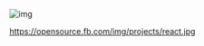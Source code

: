 ![img](https://assets.imaginablefutures.com/media/images/ALX_Logo.max-200x150.png)

https://opensource.fb.com/img/projects/react.jpg
